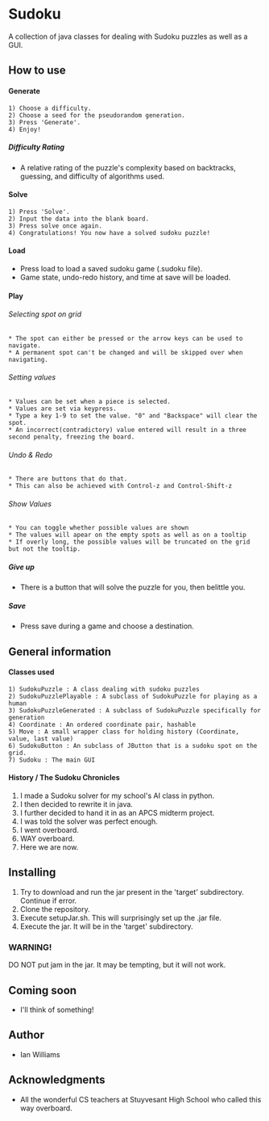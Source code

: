 # Sudoku
A collection of java classes for dealing with Sudoku puzzles as well as a GUI.
## How to use

#### Generate
    1) Choose a difficulty.
    2) Choose a seed for the pseudorandom generation.
    3) Press 'Generate'.
    4) Enjoy!
##### Difficulty Rating
* A relative rating of the puzzle's complexity based on backtracks, guessing, and difficulty of algorithms used.
#### Solve
    1) Press 'Solve'.
    2) Input the data into the blank board.
    3) Press solve once again.
    4) Congratulations! You now have a solved sudoku puzzle!
	
#### Load
* Press load to load a saved sudoku game (.sudoku file).
* Game state, undo-redo history, and time at save will be loaded.   
 
#### Play

###### Selecting spot on grid
	* The spot can either be pressed or the arrow keys can be used to navigate.
	* A permanent spot can't be changed and will be skipped over when navigating.
	
###### Setting values
	* Values can be set when a piece is selected.	 
	* Values are set via keypress.
    * Type a key 1-9 to set the value. "0" and "Backspace" will clear the spot.
    * An incorrect(contradictory) value entered will result in a three second penalty, freezing the board.
	
###### Undo & Redo
	* There are buttons that do that.
	* This can also be achieved with Control-z and Control-Shift-z
###### Show Values
    * You can toggle whether possible values are shown
    * The values will apear on the empty spots as well as on a tooltip 	
    * If overly long, the possible values will be truncated on the grid but not the tooltip.
##### Give up
* There is a button that will solve the puzzle for you, then belittle you.
	  
##### Save
* Press save during a game and choose a destination.

## General information

#### Classes used
    1) SudokuPuzzle : A class dealing with sudoku puzzles
    2) SudokuPuzzlePlayable : A subclass of SudokuPuzzle for playing as a human
    3) SudokuPuzzleGenerated : A subclass of SudokuPuzzle specifically for generation
    4) Coordinate : An ordered coordinate pair, hashable
    5) Move : A small wrapper class for holding history (Coordinate, value, last value)
    6) SudokuButton : An subclass of JButton that is a sudoku spot on the grid.
    7) Sudoku : The main GUI
       
#### History / The Sudoku Chronicles
1) I made a Sudoku solver for my school's AI class in python.
2) I then decided to rewrite it in java.
3) I further decided to hand it in as an APCS midterm project.
4) I was told the solver was perfect enough.
5) I went overboard.
6) WAY overboard.
7) Here we are now.

## Installing
1) Try to download and run the jar present in the 'target' subdirectory. Continue if error.
2) Clone the repository.
3) Execute setupJar.sh. This will surprisingly set up the .jar file.
4) Execute the jar. It will be in the 'target' subdirectory.
### WARNING!
DO NOT put jam in the jar. It may be tempting, but it will not work.

## Coming soon
* I'll think of something!
## Author
* Ian Williams

## Acknowledgments
* All the wonderful CS teachers at Stuyvesant High School who called this way overboard.
     
        
